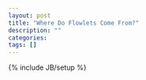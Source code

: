 ```yaml
---
layout: post
title: "Where Do Flowlets Come From?"
description: ""
categories: 
tags: []
---
```

{% include JB/setup %}

